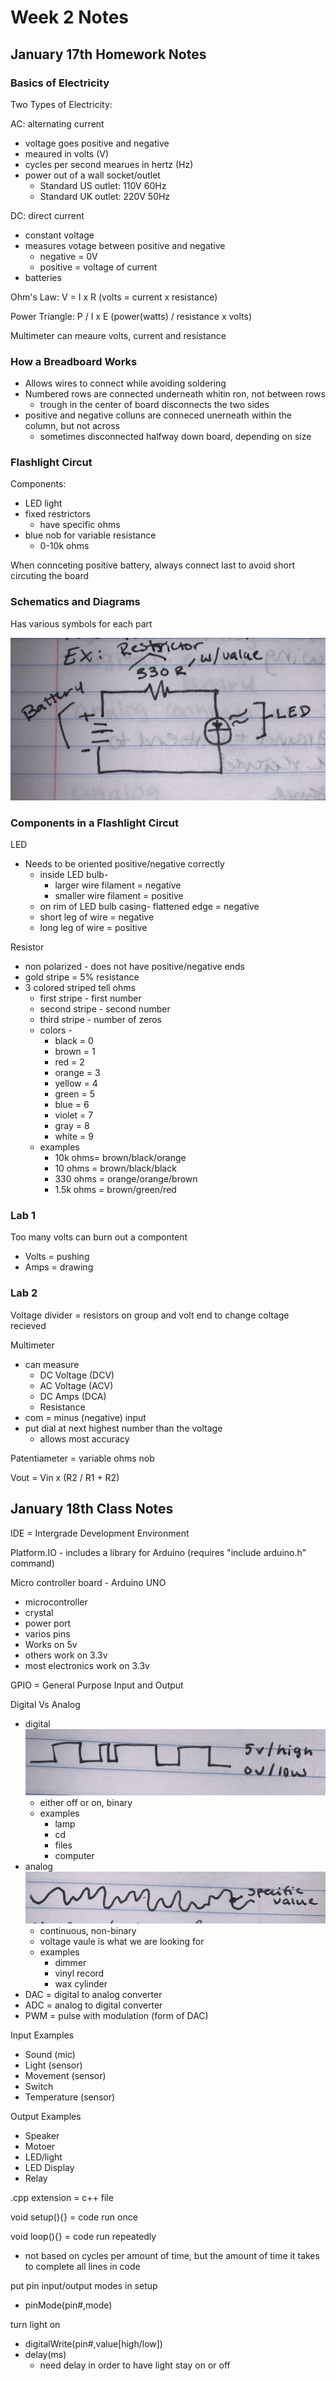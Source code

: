 # Week 2 Notes

## January 17th Homework Notes

### Basics of Electricity

Two Types of Electricity:

AC: alternating current

* voltage goes positive and negative
* meaured in volts (V)
* cycles per second mearues in hertz (Hz)
* power out of a wall socket/outlet
  * Standard US outlet: 110V 60Hz
  * Standard UK outlet: 220V 50Hz

DC: direct current

* constant voltage
* measures votage between positive and negative
  * negative = 0V
  * positive = voltage of current
* batteries

Ohm's Law: V = I x R (volts = current x resistance)

Power Triangle: P / I x E  (power(watts) / resistance x volts)

Multimeter can meaure volts, current and resistance

### How a Breadboard Works

* Allows wires to connect while avoiding soldering
* Numbered rows are connected underneath whitin ron, not between rows
  * trough in the center of board disconnects the two sides
* positive and negative colluns are conneced unerneath within the column, but not across
  * sometimes disconnected halfway down board, depending on size

### Flashlight Circut

Components:

* LED light
* fixed restrictors
  * have specific ohms
* blue nob for variable resistance
  * 0-10k ohms

When connceting positive battery, always connect last to avoid short circuting the board

### Schematics and Diagrams

Has various symbols for each part

![schematic example](images/schematics.jpg)

### Components in a Flashlight Circut

LED

* Needs to be oriented positive/negative correctly
  * inside LED bulb-
    * larger wire filament = negative
    * smaller wire filament = positive
  * on rim of LED bulb casing- flattened edge = negative
  * short leg of wire = negative
  * long leg of wire = positive

Resistor

* non polarized - does not have positive/negative ends
* gold stripe = 5% resistance
* 3 colored striped tell ohms
  * first stripe - first number
  * second stripe - second number
  * third stripe - number of zeros
  * colors -
    * black = 0
    * brown = 1
    * red = 2
    * orange = 3
    * yellow = 4
    * green = 5
    * blue = 6
    * violet = 7
    * gray = 8
    * white = 9
  * examples
    * 10k ohms= brown/black/orange
    * 10 ohms = brown/black/black
    * 330 ohms = orange/orange/brown
    * 1.5k ohms = brown/green/red

### Lab 1

Too many volts can burn out a compontent

* Volts = pushing
* Amps = drawing

### Lab 2

Voltage divider = resistors on group and volt end to change coltage recieved

Multimeter

* can measure
  * DC Voltage (DCV)
  * AC Voltage (ACV)
  * DC Amps (DCA)
  * Resistance
* com = minus (negative) input
* put dial at next highest number than the voltage
  * allows most accuracy

Patentiameter = variable ohms nob

Vout = Vin x (R2 / R1 + R2)

## January 18th Class Notes

IDE = Intergrade Development Environment

Platform.IO - includes a library for Arduino (requires "include arduino.h" command)

Micro controller board - Arduino UNO

* microcontroller
* crystal
* power port
* varios pins
* Works on 5v
* others work on 3.3v
* most electronics work on 3.3v

GPIO = General Purpose Input and Output

Digital Vs Analog

* digital
![digital wave](images/digital.jpg)
  * either off or on, binary
  * examples
    * lamp
    * cd
    * files
    * computer
* analog
![analog wave](images/analog.jpg)
  * continuous, non-binary
  * voltage vaule is what we are looking for
  * examples
    * dimmer
    * vinyl record
    * wax cylinder
* DAC = digital to analog converter
* ADC = analog to digital converter
* PWM = pulse with modulation (form of DAC)

Input Examples

* Sound (mic)
* Light (sensor)
* Movement (sensor)
* Switch
* Temperature (sensor)

Output Examples

* Speaker
* Motoer
* LED/light
* LED Display
* Relay

.cpp extension = c++ file

void setup(){} = code run once

void loop(){} = code run repeatedly

* not based on cycles per amount of time, but the amount of time it takes to complete all lines in code

put pin input/output modes in setup

* pinMode(pin#,mode)

turn light on

* digitalWrite(pin#,value[high/low])
* delay(ms)
  * need delay in order to have light stay on or off
